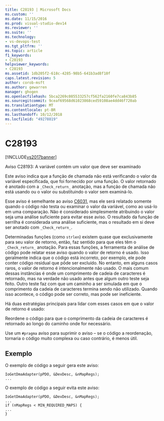 ```yaml
---
title: C28193 | Microsoft Docs
ms.custom: ''
ms.date: 11/15/2016
ms.prod: visual-studio-dev14
ms.reviewer: ''
ms.suite: ''
ms.technology:
- vs-devops-test
ms.tgt_pltfrm: ''
ms.topic: article
f1_keywords:
- C28193
helpviewer_keywords:
- C28193
ms.assetid: 1db205f2-618c-4285-98b5-641b3ad8f10f
caps.latest.revision: 5
author: corob-msft
ms.author: gewarren
manager: ghogen
ms.openlocfilehash: 5bca2269c085533257cf562fa2160fe7ca843b85
ms.sourcegitcommit: 9ceaf69568d61023868ced59108ae4dd46f720ab
ms.translationtype: MT
ms.contentlocale: pt-BR
ms.lasthandoff: 10/12/2018
ms.locfileid: "49278819"
---
```

# <a name="c28193"></a>C28193
[!INCLUDE[vs2017banner](../includes/vs2017banner.md)]

Aviso C28193: A variável contém um valor que deve ser examinado  
  
 Este aviso indica que a função de chamada não está verificando o valor da variável especificada, que foi fornecido por uma função. O valor retornado é anotado com a `_Check_return_` anotação, mas a função de chamada não está usando ou o valor ou substituindo o valor sem examiná-lo.  
  
 Esse aviso é semelhante ao aviso [C6031](../code-quality/c6031.md), mas ele será relatado somente quando o código não testa ou examinar o valor da variável, como ao usá-lo em uma comparação. Não é considerado simplesmente atribuindo o valor seja uma análise suficiente para evitar esse aviso. O resultado da função de serrilha é considerada uma análise suficiente, mas o resultado em si deve ser anotado com `_Check_return_`.  
  
 Determinadas funções (como `strlen`) existem quase que exclusivamente para seu valor de retorno, então, faz sentido para que eles têm o `_Check_return_` anotação. Para essas funções, a ferramenta de análise de código pode relatar esse aviso quando o valor de retorno é usado. Isso geralmente indica que o código está incorreto, por exemplo, ele pode conter código residual que pôde ser excluído. No entanto, em alguns casos raros, o valor de retorno é intencionalmente não usado. O mais comum dessas instâncias é onde um comprimento de cadeia de caracteres é retornado, mas na verdade não usado antes que algum outro teste seja feito. Outro teste faz com que um caminho a ser simulada em que o comprimento da cadeia de caracteres termina sendo não utilizado. Quando isso acontece, o código pode ser correto, mas pode ser ineficiente.  
  
 Há duas estratégias principais para lidar com esses casos em que o valor de retorno é usado:  
  
 Reordene o código para que o comprimento da cadeia de caracteres é retornado ao longo do caminho onde for necessário.  
  
 Use um `#pragma` aviso para suprimir o aviso – se o código a reordenação, tornaria o código muito complexa ou caso contrário, é menos útil.  
  
## <a name="example"></a>Exemplo  
 O exemplo de código a seguir gera este aviso:  
  
```  
IoGetDmaAdapter(pPDO, &DevDesc, &nMapRegs);  
...  
```  
  
 O exemplo de código a seguir evita este aviso:  
  
```  
IoGetDmaAdapter(pPDO, &DevDesc, &nMapRegs);  
...  
if (nMapRegs < MIN_REQUIRED_MAPS) {  
...  
}  
```



